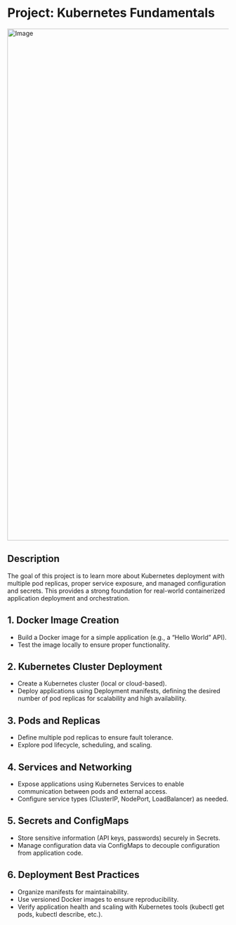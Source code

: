 # Project: Kubernetes Fundamentals

<img width="1200" height="1166" alt="Image" src="https://github.com/user-attachments/assets/c3c79d41-eb6b-43b7-a9e2-5dc70122548f" />

## Description
The goal of this project is to learn more about Kubernetes deployment with multiple pod replicas, proper service exposure, and managed configuration and secrets. This provides a strong foundation for real-world containerized application deployment and orchestration.

## 1. Docker Image Creation
- Build a Docker image for a simple application (e.g., a “Hello World” API).
- Test the image locally to ensure proper functionality.

## 2. Kubernetes Cluster Deployment
- Create a Kubernetes cluster (local or cloud-based).
- Deploy applications using Deployment manifests, defining the desired number of pod replicas for scalability and high availability.

## 3. Pods and Replicas
- Define multiple pod replicas to ensure fault tolerance.
- Explore pod lifecycle, scheduling, and scaling.

## 4. Services and Networking
- Expose applications using Kubernetes Services to enable communication between pods and external access.
- Configure service types (ClusterIP, NodePort, LoadBalancer) as needed.

## 5. Secrets and ConfigMaps
- Store sensitive information (API keys, passwords) securely in Secrets.
- Manage configuration data via ConfigMaps to decouple configuration from application code.

## 6. Deployment Best Practices
- Organize manifests for maintainability.
- Use versioned Docker images to ensure reproducibility.
- Verify application health and scaling with Kubernetes tools (kubectl get pods, kubectl describe, etc.).
